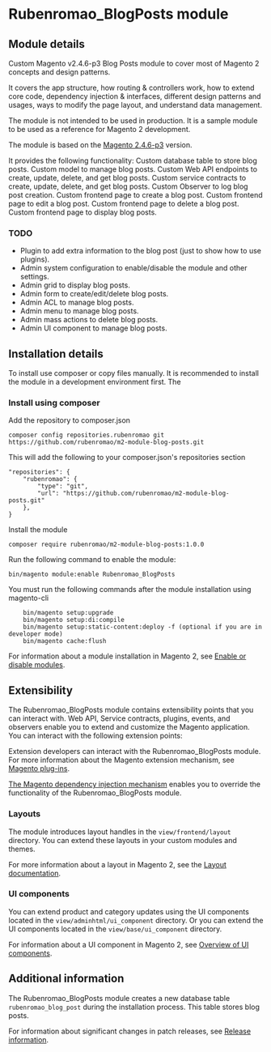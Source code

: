 # Rubenromao_BlogPosts module

## Module details

Custom Magento v2.4.6-p3 Blog Posts module to cover most of Magento 2 concepts and design patterns.

It covers the app structure, how routing & controllers work, how to extend core code,
dependency injection & interfaces, different design patterns and usages, ways to modify the page layout, and understand data management.

The module is not intended to be used in production.
It is a sample module to be used as a reference for Magento 2 development.

The module is based on the [Magento 2.4.6-p3](https://devdocs.magento.com/guides/v2.4/release-notes/bk-release-notes.html) version.

It provides the following functionality:
Custom database table to store blog posts.
Custom model to manage blog posts.
Custom Web API endpoints to create, update, delete, and get blog posts.
Custom service contracts to create, update, delete, and get blog posts.
Custom Observer to log blog post creation.
Custom frontend page to create a blog post.
Custom frontend page to edit a blog post.
Custom frontend page to delete a blog post.
Custom frontend page to display blog posts.

### TODO
- Plugin to add extra information to the blog post (just to show how to use plugins).
- Admin system configuration to enable/disable the module and other settings.
- Admin grid to display blog posts.
- Admin form to create/edit/delete blog posts.
- Admin ACL to manage blog posts.
- Admin menu to manage blog posts.
- Admin mass actions to delete blog posts.
- Admin UI component to manage blog posts.


## Installation details

To install use composer or copy files manually.
It is recommended to install the module in a development environment first.
The

### Install using composer

Add the repository to composer.json
```
composer config repositories.rubenromao git https://github.com/rubenromao/m2-module-blog-posts.git
```

This will add the following to your composer.json's repositories section
```
"repositories": {
    "rubenromao": {
        "type": "git",
        "url": "https://github.com/rubenromao/m2-module-blog-posts.git"
    },
}

```

Install the module
``` 
composer require rubenromao/m2-module-blog-posts:1.0.0
```

Run the following command to enable the module:

```
bin/magento module:enable Rubenromao_BlogPosts
```

You must run the following commands after the module installation using magento-cli
    
```    
    bin/magento setup:upgrade
    bin/magento setup:di:compile
    bin/magento setup:static-content:deploy -f (optional if you are in developer mode)
    bin/magento cache:flush
```   

For information about a module installation in Magento 2, see [Enable or disable modules](https://devdocs.magento.com/guides/v2.4/install-gde/install/cli/install-cli-subcommands-enable.html).

## Extensibility

The Rubenromao_BlogPosts module contains extensibility points that you can interact with.
Web API, Service contracts, plugins, events, and observers enable you to extend and customize the Magento application.
You can interact with the following extension points:

Extension developers can interact with the Rubenromao_BlogPosts module. For more information about the Magento extension mechanism, see [Magento plug-ins](https://devdocs.magento.com/guides/v2.4/extension-dev-guide/plugins.html).

[The Magento dependency injection mechanism](https://devdocs.magento.com/guides/v2.4/extension-dev-guide/depend-inj.html) enables you to override the functionality of the Rubenromao_BlogPosts module.

### Layouts

The module introduces layout handles in the `view/frontend/layout` directory.
You can extend these layouts in your custom modules and themes.

For more information about a layout in Magento 2, see the [Layout documentation](https://devdocs.magento.com/guides/v2.4/frontend-dev-guide/layouts/layout-overview.html).

### UI components

You can extend product and category updates using the UI components located in the `view/adminhtml/ui_component` directory.
Or you can extend the UI components located in the `view/base/ui_component` directory.

For information about a UI component in Magento 2, see [Overview of UI components](https://devdocs.magento.com/guides/v2.4/ui_comp_guide/bk-ui_comps.html).

## Additional information

The Rubenromao_BlogPosts module creates a new database table `rubenromao_blog_post` during the installation process.
This table stores blog posts.

For information about significant changes in patch releases, see [Release information](https://devdocs.magento.com/guides/v2.4/release-notes/bk-release-notes.html).
